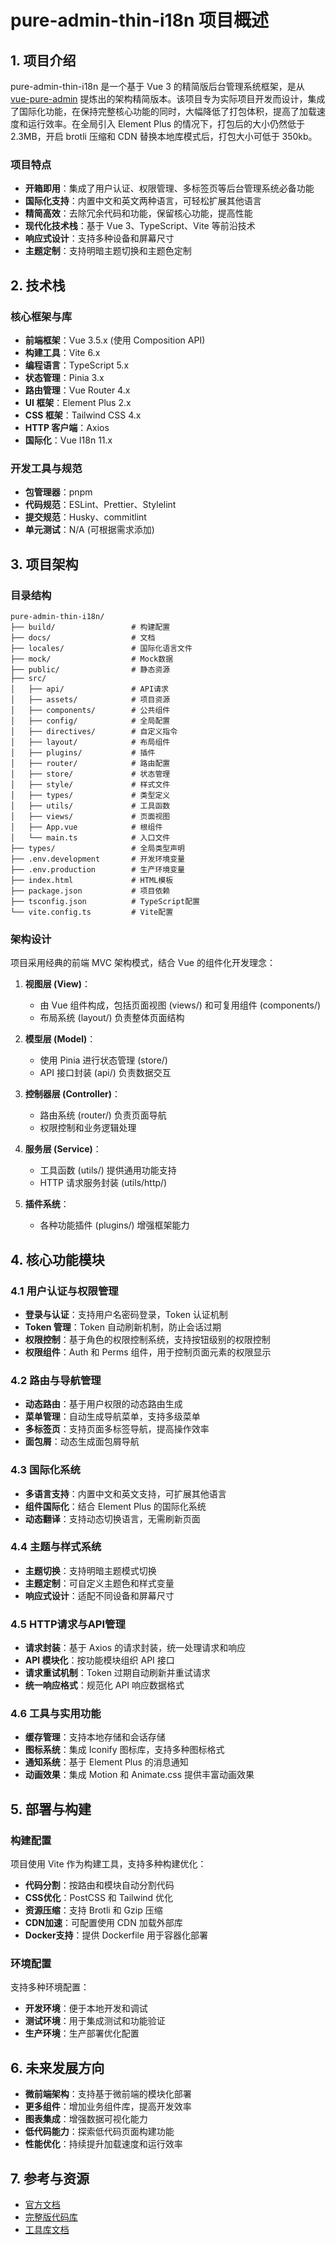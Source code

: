 # pure-admin-thin-i18n 项目概述

## 1. 项目介绍

pure-admin-thin-i18n 是一个基于 Vue 3 的精简版后台管理系统框架，是从 [vue-pure-admin](https://github.com/pure-admin/vue-pure-admin) 提炼出的架构精简版本。该项目专为实际项目开发而设计，集成了国际化功能，在保持完整核心功能的同时，大幅降低了打包体积，提高了加载速度和运行效率。在全局引入 Element Plus 的情况下，打包后的大小仍然低于 2.3MB，开启 brotli 压缩和 CDN 替换本地库模式后，打包大小可低于 350kb。

### 项目特点

- **开箱即用**：集成了用户认证、权限管理、多标签页等后台管理系统必备功能
- **国际化支持**：内置中文和英文两种语言，可轻松扩展其他语言
- **精简高效**：去除冗余代码和功能，保留核心功能，提高性能
- **现代化技术栈**：基于 Vue 3、TypeScript、Vite 等前沿技术
- **响应式设计**：支持多种设备和屏幕尺寸
- **主题定制**：支持明暗主题切换和主题色定制

## 2. 技术栈

### 核心框架与库

- **前端框架**：Vue 3.5.x (使用 Composition API)
- **构建工具**：Vite 6.x
- **编程语言**：TypeScript 5.x
- **状态管理**：Pinia 3.x
- **路由管理**：Vue Router 4.x
- **UI 框架**：Element Plus 2.x
- **CSS 框架**：Tailwind CSS 4.x
- **HTTP 客户端**：Axios
- **国际化**：Vue I18n 11.x

### 开发工具与规范

- **包管理器**：pnpm
- **代码规范**：ESLint、Prettier、Stylelint
- **提交规范**：Husky、commitlint
- **单元测试**：N/A (可根据需求添加)

## 3. 项目架构

### 目录结构

```
pure-admin-thin-i18n/
├── build/                 # 构建配置
├── docs/                  # 文档
├── locales/               # 国际化语言文件
├── mock/                  # Mock数据
├── public/                # 静态资源
├── src/
│   ├── api/               # API请求
│   ├── assets/            # 项目资源
│   ├── components/        # 公共组件
│   ├── config/            # 全局配置
│   ├── directives/        # 自定义指令
│   ├── layout/            # 布局组件
│   ├── plugins/           # 插件
│   ├── router/            # 路由配置
│   ├── store/             # 状态管理
│   ├── style/             # 样式文件
│   ├── types/             # 类型定义
│   ├── utils/             # 工具函数
│   ├── views/             # 页面视图
│   ├── App.vue            # 根组件
│   └── main.ts            # 入口文件
├── types/                 # 全局类型声明
├── .env.development       # 开发环境变量
├── .env.production        # 生产环境变量
├── index.html             # HTML模板
├── package.json           # 项目依赖
├── tsconfig.json          # TypeScript配置
└── vite.config.ts         # Vite配置
```

### 架构设计

项目采用经典的前端 MVC 架构模式，结合 Vue 的组件化开发理念：

1. **视图层 (View)**：
   - 由 Vue 组件构成，包括页面视图 (views/) 和可复用组件 (components/)
   - 布局系统 (layout/) 负责整体页面结构

2. **模型层 (Model)**：
   - 使用 Pinia 进行状态管理 (store/)
   - API 接口封装 (api/) 负责数据交互

3. **控制器层 (Controller)**：
   - 路由系统 (router/) 负责页面导航
   - 权限控制和业务逻辑处理

4. **服务层 (Service)**：
   - 工具函数 (utils/) 提供通用功能支持
   - HTTP 请求服务封装 (utils/http/)

5. **插件系统**：
   - 各种功能插件 (plugins/) 增强框架能力

## 4. 核心功能模块

### 4.1 用户认证与权限管理

- **登录与认证**：支持用户名密码登录，Token 认证机制
- **Token 管理**：Token 自动刷新机制，防止会话过期
- **权限控制**：基于角色的权限控制系统，支持按钮级别的权限控制
- **权限组件**：Auth 和 Perms 组件，用于控制页面元素的权限显示

### 4.2 路由与导航管理

- **动态路由**：基于用户权限的动态路由生成
- **菜单管理**：自动生成导航菜单，支持多级菜单
- **多标签页**：支持页面多标签导航，提高操作效率
- **面包屑**：动态生成面包屑导航

### 4.3 国际化系统

- **多语言支持**：内置中文和英文支持，可扩展其他语言
- **组件国际化**：结合 Element Plus 的国际化系统
- **动态翻译**：支持动态切换语言，无需刷新页面

### 4.4 主题与样式系统

- **主题切换**：支持明暗主题模式切换
- **主题定制**：可自定义主题色和样式变量
- **响应式设计**：适配不同设备和屏幕尺寸

### 4.5 HTTP请求与API管理

- **请求封装**：基于 Axios 的请求封装，统一处理请求和响应
- **API 模块化**：按功能模块组织 API 接口
- **请求重试机制**：Token 过期自动刷新并重试请求
- **统一响应格式**：规范化 API 响应数据格式

### 4.6 工具与实用功能

- **缓存管理**：支持本地存储和会话存储
- **图标系统**：集成 Iconify 图标库，支持多种图标格式
- **通知系统**：基于 Element Plus 的消息通知
- **动画效果**：集成 Motion 和 Animate.css 提供丰富动画效果

## 5. 部署与构建

### 构建配置

项目使用 Vite 作为构建工具，支持多种构建优化：

- **代码分割**：按路由和模块自动分割代码
- **CSS优化**：PostCSS 和 Tailwind 优化
- **资源压缩**：支持 Brotli 和 Gzip 压缩
- **CDN加速**：可配置使用 CDN 加载外部库
- **Docker支持**：提供 Dockerfile 用于容器化部署

### 环境配置

支持多种环境配置：

- **开发环境**：便于本地开发和调试
- **测试环境**：用于集成测试和功能验证
- **生产环境**：生产部署优化配置

## 6. 未来发展方向

- **微前端架构**：支持基于微前端的模块化部署
- **更多组件**：增加业务组件库，提高开发效率
- **图表集成**：增强数据可视化能力
- **低代码能力**：探索低代码页面构建功能
- **性能优化**：持续提升加载速度和运行效率

## 7. 参考与资源

- [官方文档](https://pure-admin.cn/)
- [完整版代码库](https://github.com/pure-admin/vue-pure-admin)
- [工具库文档](https://pure-admin-utils.netlify.app) 
